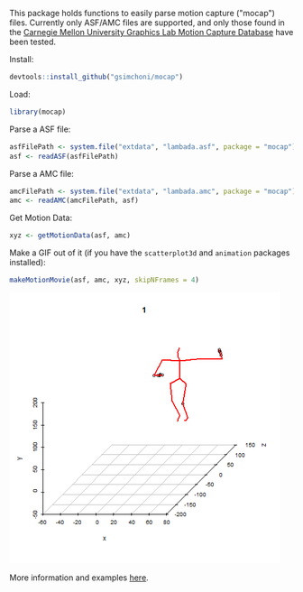 
<!-- README.md is generated from README.Rmd. Please edit that file -->
This package holds functions to easily parse motion capture ("mocap") files. Currently only ASF/AMC files are supported, and only those found in the [Carnegie Mellon University Graphics Lab Motion Capture Database](http://mocap.cs.cmu.edu/) have been tested.

Install:

``` r
devtools::install_github("gsimchoni/mocap")
```

Load:

``` r
library(mocap)
```

Parse a ASF file:

``` r
asfFilePath <- system.file("extdata", "lambada.asf", package = "mocap")
asf <- readASF(asfFilePath)
```

Parse a AMC file:

``` r
amcFilePath <- system.file("extdata", "lambada.amc", package = "mocap")
amc <- readAMC(amcFilePath, asf)
```

Get Motion Data:

``` r
xyz <- getMotionData(asf, amc)
```

Make a GIF out of it (if you have the `scatterplot3d` and `animation` packages installed):

``` r
makeMotionMovie(asf, amc, xyz, skipNFrames = 4)
```

![Lambada!](motion.gif)

More information and examples [here](http://giorasimchoni.com).
